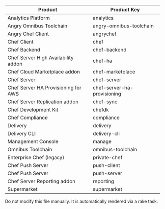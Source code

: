 | Product | Product Key  |
| ------- | ------------ |
| Analytics Platform | analytics |
| Angry Omnibus Toolchain | angry-omnibus-toolchain |
| Angry Chef Client | angrychef |
| Chef Client | chef |
| Chef Backend | chef-backend |
| Chef Server High Availability addon | chef-ha |
| Chef Cloud Marketplace addon | chef-marketplace |
| Chef Server | chef-server |
| Chef Server HA Provisioning for AWS | chef-server-ha-provisioning |
| Chef Server Replication addon | chef-sync |
| Chef Development Kit | chefdk |
| Chef Compliance | compliance |
| Delivery | delivery |
| Delivery CLI | delivery-cli |
| Management Console | manage |
| Omnibus Toolchain | omnibus-toolchain |
| Enterprise Chef (legacy) | private-chef |
| Chef Push Server | push-client |
| Chef Push Server | push-server |
| Chef Server Reporting addon | reporting |
| Supermarket | supermarket |

Do not modify this file manually. It is automatically rendered via a rake task.
